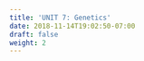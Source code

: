 ```yaml
---
title: 'UNIT 7: Genetics'
date: 2018-11-14T19:02:50-07:00
draft: false
weight: 2
---
```
















